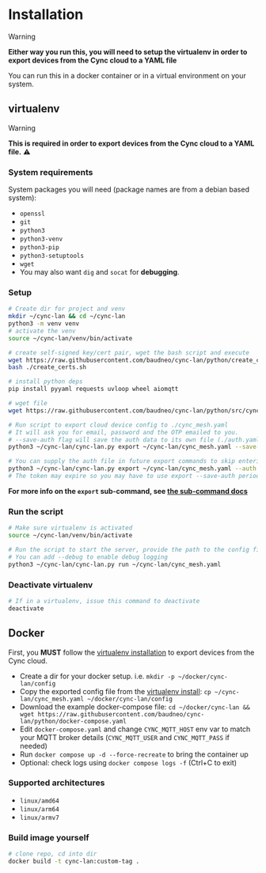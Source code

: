 # Installation

> [!WARNING]
> **Either way you run this, you will need to setup the virtualenv in order to 
export devices from the Cync cloud to a YAML file**

You can run this in a docker container or in a virtual environment on your system.

## virtualenv
>[!WARNING]
> **This is required in order to export devices from the Cync cloud to a YAML file.** :warning:

### System requirements
System packages you will need (package names are from a debian based system):
- `openssl`
- `git`
- `python3`
- `python3-venv`
- `python3-pip`
- `python3-setuptools`
- `wget`
- You may also want `dig` and `socat` for **debugging**.

### Setup
```bash
# Create dir for project and venv
mkdir ~/cync-lan && cd ~/cync-lan
python3 -m venv venv
# activate the venv
source ~/cync-lan/venv/bin/activate

# create self-signed key/cert pair, wget the bash script and execute
wget https://raw.githubusercontent.com/baudneo/cync-lan/python/create_certs.sh
bash ./create_certs.sh

# install python deps
pip install pyyaml requests uvloop wheel aiomqtt

# wget file
wget https://raw.githubusercontent.com/baudneo/cync-lan/python/src/cync-lan.py

# Run script to export cloud device config to ./cync_mesh.yaml
# It will ask you for email, password and the OTP emailed to you.
# --save-auth flag will save the auth data to its own file (./auth.yaml by default if --auth-output is not supplied)
python3 ~/cync-lan/cync-lan.py export ~/cync-lan/cync_mesh.yaml --save-auth --auth-output ~/cync-lan/.auth.yaml

# You can supply the auth file in future export commands to skip entering email, pass and OTP by using -> 
python3 ~/cync-lan/cync-lan.py export ~/cync-lan/cync_mesh.yaml --auth ~/cync-lan/.auth.yaml
# The token may expire so you may have to use export --save-auth periodically.
```

**For more info on the `export` sub-command, see [the sub-command docs](./cync-lan%20sub-commands.md#export)**

### Run the script
```bash
# Make sure virtualenv is activated
source ~/cync-lan/venv/bin/activate

# Run the script to start the server, provide the path to the config file
# You can add --debug to enable debug logging
python3 ~/cync-lan/cync-lan.py run ~/cync-lan/cync_mesh.yaml
```

### Deactivate virtualenv
```bash
# If in a virtualenv, issue this command to deactivate
deactivate
````

## Docker

First, you **MUST** follow the [virtualenv installation](#virtualenv) to export devices from the Cync cloud.

- Create a dir for your docker setup. i.e. `mkdir -p ~/docker/cync-lan/config`
- Copy the exported config file from the [virtualenv install](#virtualenv): `cp ~/cync-lan/cync_mesh.yaml ~/docker/cync-lan/config` 
- Download the example docker-compose file: `cd ~/docker/cync-lan && wget https://raw.githubusercontent.com/baudneo/cync-lan/python/docker-compose.yaml`
- Edit `docker-compose.yaml` and change `CYNC_MQTT_HOST` env var to match your MQTT broker details (`CYNC_MQTT_USER` and `CYNC_MQTT_PASS` if needed)
- Run `docker compose up -d --force-recreate` to bring the container up
- Optional: check logs using `docker compose logs -f` (Ctrl+C to exit)

### Supported architectures
- `linux/amd64`
- `linux/arm64`
- `linux/armv7`

### Build image yourself
```bash
# clone repo, cd into dir
docker build -t cync-lan:custom-tag .
```